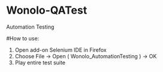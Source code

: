 # Wonolo-QATest
Automation Testing

#How to use:

1. Open add-on Selenium IDE in Firefox
2. Choose File -> Open ( Wonolo_AutomationTesting ) -> OK
3. Play entire test suite


